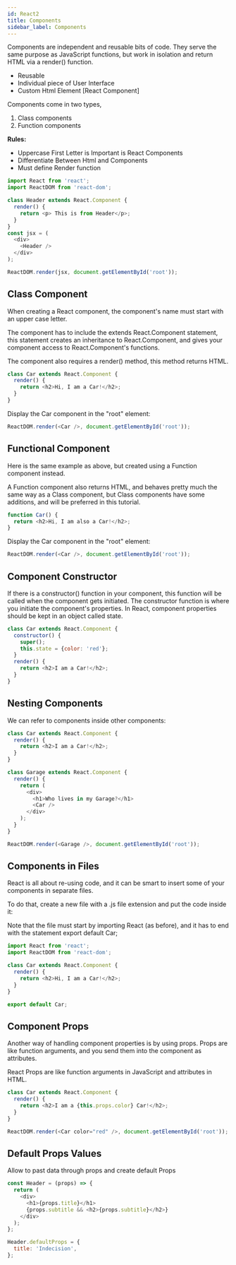 ```yaml
---
id: React2
title: Components
sidebar_label: Components
---
```


Components are independent and reusable bits of code. They serve the same purpose as JavaScript functions, but work in isolation and return HTML via a render() function.

- Reusable
- Individual piece of User Interface
- Custom Html Element [React Component]

Components come in two types,

1. Class components
2. Function components

**Rules:**

- Uppercase First Letter is Important is React Components
- Differentiate Between Html and Components
- Must define Render function

```js title="Component Example"
import React from 'react';
import ReactDOM from 'react-dom';

class Header extends React.Component {
  render() {
    return <p> This is from Header</p>;
  }
}
const jsx = (
  <div>
    <Header />
  </div>
);

ReactDOM.render(jsx, document.getElementById('root'));
```

## Class Component

When creating a React component, the component's name must start with an upper case letter.

The component has to include the extends React.Component statement, this statement creates an inheritance to React.Component, and gives your component access to React.Component's functions.

The component also requires a render() method, this method returns HTML.

```js
class Car extends React.Component {
  render() {
    return <h2>Hi, I am a Car!</h2>;
  }
}
```

Display the Car component in the "root" element:

```js
ReactDOM.render(<Car />, document.getElementById('root'));
```

## Functional Component

Here is the same example as above, but created using a Function component instead.

A Function component also returns HTML, and behaves pretty much the same way as a Class component, but Class components have some additions, and will be preferred in this tutorial.

```js
function Car() {
  return <h2>Hi, I am also a Car!</h2>;
}
```

Display the Car component in the "root" element:

```js
ReactDOM.render(<Car />, document.getElementById('root'));
```

## Component Constructor

If there is a constructor() function in your component, this function will be called when the component gets initiated. The constructor function is where you initiate the component's properties. In React, component properties should be kept in an object called state.

```js
class Car extends React.Component {
  constructor() {
    super();
    this.state = {color: 'red'};
  }
  render() {
    return <h2>I am a Car!</h2>;
  }
}
```

## Nesting Components

We can refer to components inside other components:

```js
class Car extends React.Component {
  render() {
    return <h2>I am a Car!</h2>;
  }
}

class Garage extends React.Component {
  render() {
    return (
      <div>
        <h1>Who lives in my Garage?</h1>
        <Car />
      </div>
    );
  }
}

ReactDOM.render(<Garage />, document.getElementById('root'));
```

## Components in Files

React is all about re-using code, and it can be smart to insert some of your components in separate files.

To do that, create a new file with a .js file extension and put the code inside it:

Note that the file must start by importing React (as before), and it has to end with the statement export default Car;

```js
import React from 'react';
import ReactDOM from 'react-dom';

class Car extends React.Component {
  render() {
    return <h2>Hi, I am a Car!</h2>;
  }
}

export default Car;
```

## Component Props

Another way of handling component properties is by using props. Props are like function arguments, and you send them into the component as attributes.

React Props are like function arguments in JavaScript and attributes in HTML.

```js
class Car extends React.Component {
  render() {
    return <h2>I am a {this.props.color} Car!</h2>;
  }
}

ReactDOM.render(<Car color="red" />, document.getElementById('root'));
```

## Default Props Values

Allow to past data through props and create default Props

```javascript
const Header = (props) => {
  return (
    <div>
      <h1>{props.title}</h1>
      {props.subtitle && <h2>{props.subtitle}</h2>}
    </div>
  );
};

Header.defaultProps = {
  title: 'Indecision',
};
```
